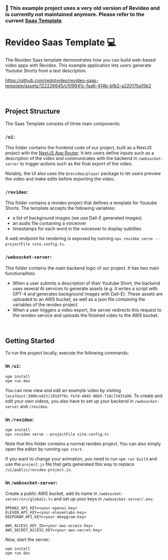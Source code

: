 ###  🚨 This example project uses a very old version of Revideo and is currently not maintained anymore. Please refer to the current [Saas Template](https://github.com/redotvideo/examples/tree/main/saas-template)

# Revideo Saas Template 💻

The Revideo Saas template demonstrates how you can build web-based video apps with Revideo. This example application lets users generate Youtube Shorts from a text description.

https://github.com/redotvideo/revideo-saas-template/assets/122226645/cf09941c-faa6-414b-bfb2-a22017ba15b2

<br/>

## Project Structure

The Saas Template consists of three main components:

### `/ui`: 
This folder contains the frontend code of our project, built as a NextJS project with the [NextJS App Router](https://nextjs.org/docs/app). It lets users define inputs such as a description of the video and communicates with the backend in `/websocket-server` to trigger actions such as the final export of the video.

Notably, the UI also uses the `@revideo/player` package to let users preview the video and make edits before exporting the video.


### `/revideo`:

This folder contains a revideo project that defines a template for Youtube Shorts. The template accepts the following variables:

- a list of background images (we use Dall-E generated images)
- an audio file containing a voiceover
- timestamps for each word in the voiceover to display subtitles

A web endpoint for rendering is exposed by running `npx revideo serve --projectFile vite.config.ts`.

### `/websocket-server`: 
This folder contains the main backend logic of our project. It has two main functionalities:

- When a user submits a description of their Youtube Short, the backend uses several AI services to generate assets (e.g. it writes a script with GPT-4 and generates background images with Dall-E). These assets are uploaded to an AWS bucket, as well as a json file containing the variables of the revideo project.
- When a user triggers a video export, the server redirects this request to the revideo service and uploads the finished video to the AWS bucket.

<br/>

## Getting Started

To run the project locally, execute the following commands:

### in `/ui`:
```
npm install
npm run dev
```

You can now view and edit an example video by visiting `localhost:3000/edit/191d7f6c-fefd-4045-96b5-718c73433a90`. To create and edit your own videos, you also have to set up your backend in `/websocket-server` and `/revideo`.


### in `/revideo`:
```
npm install
npx revideo serve --projectFile vite.config.ts
```

Note that this folder contains a normal revideo project. You can also simply open the editor by running `npm start`.

If you want to change your animation, you need to run `npm run build` and use the `project.js` file that gets generated this way to replace `/ui/public/revideo-project.js`. 


### in `/websocket-server`:

Create a public AWS bucket, add its name in `/websocket-server/src/globals.ts` and set up your keys in `/websocket-server/.env`.

```
OPENAI_API_KEY=<your-openai-key>
ELEVEN_API_KEY=<your-elevenlabs-key>
DEEPGRAM_API_KEY=<your-deepgram-key>

AWS_ACCESS_KEY_ID=<your-aws-access-key>
AWS_SECRET_ACCESS_KEY=<your-aws-secret-key>
```

Now, start the server:

```
npm install
npm run dev
```
